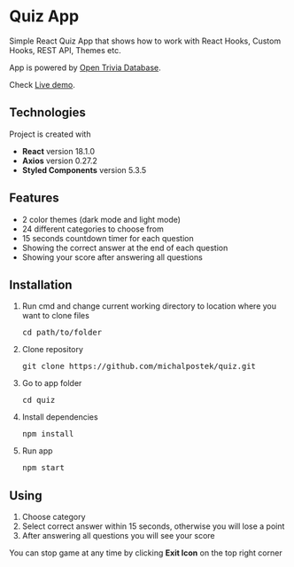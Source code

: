 <h1>Quiz App</h1>

<p> Simple React Quiz App that shows how to work with React Hooks, Custom Hooks, REST API, Themes etc.</p>
<p>App is powered by <a href="https://opentdb.com/api_config.php">Open Trivia Database</a>.</p>
<p>Check <a target="_blank" href="https://michalpostek.github.io/quiz-app/">Live demo</a>.</p>

<h2>Technologies</h2>

<p>Project is created with</p>
<ul>
    <li><b>React</b> version 18.1.0</li>
    <li><b>Axios</b> version 0.27.2</li>
    <li><b>Styled Components</b> version 5.3.5</li>
</ul>

<h2>Features</h2>

<ul>
    <li>2 color themes (dark mode and light mode)</li>
    <li>24 different categories to choose from</li>
    <li>15 seconds countdown timer for each question</li>
    <li>Showing the correct answer at the end of each question</li>
    <li>Showing your score after answering all questions</li>
</ul>

<h2>Installation</h2>

<ol>
    <li>
        <p>Run cmd and change current working directory to location where you want to clone files</p>
        <pre>cd path/to/folder </pre>
    </li>
    <li>
        <p>Clone repository</p>
        <pre>git clone https://github.com/michalpostek/quiz.git</pre>
    </li>
    <li>
        <p>Go to app folder</p>
        <pre>cd quiz</pre>
    </li>
    <li>
        <p>Install dependencies</p>
        <pre>npm install</pre>
    </li>
    <li>
        <p>Run app</p>
        <pre>npm start</pre>
    </li>
</ol>

<h2>Using</h2>

<ol>
    <li>Choose category</li>
    <li>Select correct answer within 15 seconds, otherwise you will lose a point</li>
    <li>After answering all questions you will see your score</li>
</ol>
<p>You can stop game at any time by clicking <b>Exit Icon</b> on the top right corner</p>

